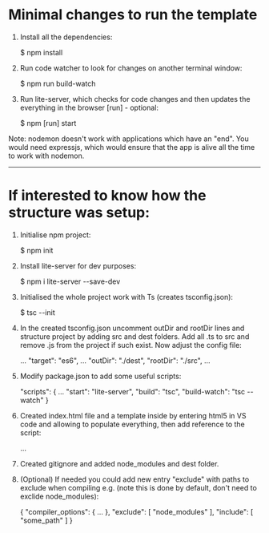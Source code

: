 # Minimal changes to run the template

1. Install all the dependencies:

    $ npm install

2. Run code watcher to look for changes on another terminal window:

    $ npm run build-watch

3. Run lite-server, which checks for code changes and then updates the everything in the browser [run] - optional:

    $ npm [run] start

Note: nodemon doesn't work with applications which have an "end". You would need expressjs, which would ensure that the app is alive all the time to work with nodemon.

---------------------------------------------------------------------------

# If interested to know how the structure was setup:

1. Initialise npm project:

    $ npm init

2. Install lite-server for dev purposes:

    $ npm i lite-server --save-dev

3. Initialised the whole project work with Ts (creates tsconfig.json):

    $ tsc --init

4. In the created tsconfig.json uncomment outDir and rootDir lines and structure project by adding src and dest folders. Add all .ts to src and remove .js from the project if such exist. Now adjust the config file:

    ...
        "target": "es6",
    ...
        "outDir": "./dest",
        "rootDir": "./src",
    ...

4. Modify package.json to add some useful scripts:

    "scripts": {
        ...
        "start": "lite-server",
        "build": "tsc",
        "build-watch": "tsc --watch"
    }

5. Created index.html file and a template inside by entering html5 in VS code and allowing to populate everything, then add reference to the script:

    <head>
        ...
        <script src="dest/app.js" defer></script>
    </head>

6. Created gitignore and added node_modules and dest folder.

7. (Optional) If needed you could add new entry "exclude" with paths to exclude when compiling e.g. (note this is done by default, don't need to exclide node_modules):

    {
      "compiler_options": {
      ...
      },
      "exclude": [
        "node_modules"
      ],
      "include": [
        "some_path"
      ]
    }
